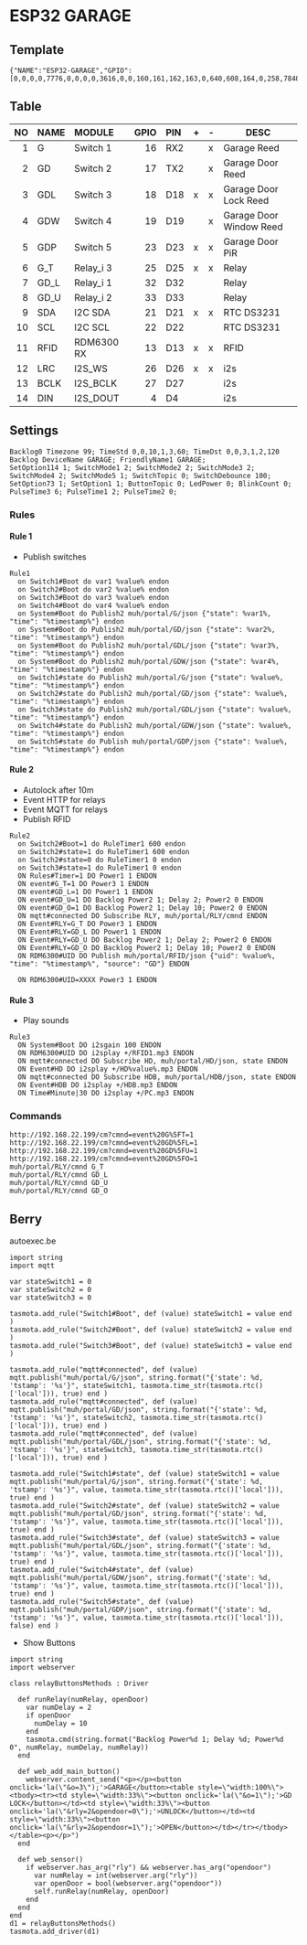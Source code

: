 # ESP32 GARAGE

## Template

```
{"NAME":"ESP32-GARAGE","GPIO":[0,0,0,0,7776,0,0,0,0,3616,0,0,160,161,162,163,0,640,608,164,0,258,7840,7808,0,0,0,0,256,257,0,0,0,0,0,0],"FLAG":0,"BASE":1}
```

## Table

| NO | NAME | MODULE | GPIO | PIN | + | - | DESC |
|--:|:--|:--|--:|:--|---|---|---|
| 1 | G | Switch 1 | 16 | RX2 | | x | Garage Reed |
| 2 | GD | Switch 2 | 17 | TX2 | | x | Garage Door Reed |
| 3 | GDL | Switch 3 | 18 | D18 | x | x | Garage Door Lock Reed |
| 4 | GDW | Switch 4 | 19 | D19 |   | x | Garage Door Window Reed |
| 5 | GDP | Switch 5 | 23 | D23 | x | x | Garage Door PiR |
| 6 | G_T | Relay_i 3 | 25 | D25 | x | x | Relay |
| 7 | GD_L | Relay_i 1 | 32 | D32 | | | Relay |
| 8 | GD_U | Relay_i 2 | 33 | D33 | | | Relay |
| 9 | SDA | I2C SDA | 21 | D21 | x | x | RTC DS3231 |
| 10 | SCL | I2C SCL | 22 | D22 | | | RTC DS3231 |
| 11 | RFID | RDM6300 RX | 13 | D13 | x | x | RFID |
| 12 | LRC | I2S_WS | 26 | D26 | x | x | i2s |
| 13 | BCLK | I2S_BCLK | 27 | D27 | | | i2s |
| 14 | DIN | I2S_DOUT | 4 | D4 | | | i2s |

## Settings
```
Backlog0 Timezone 99; TimeStd 0,0,10,1,3,60; TimeDst 0,0,3,1,2,120
Backlog DeviceName GARAGE; FriendlyName1 GARAGE; 
SetOption114 1; SwitchMode1 2; SwitchMode2 2; SwitchMode3 2; SwitchMode4 2; SwitchMode5 1; SwitchTopic 0; SwitchDebounce 100;
SetOption73 1; SetOption1 1; ButtonTopic 0; LedPower 0; BlinkCount 0;
PulseTime3 6; PulseTime1 2; PulseTime2 0;
```
### Rules
#### Rule 1
- Publish switches 
```
Rule1
  on Switch1#Boot do var1 %value% endon
  on Switch2#Boot do var2 %value% endon
  on Switch3#Boot do var3 %value% endon
  on Switch4#Boot do var4 %value% endon
  on System#Boot do Publish2 muh/portal/G/json {"state": %var1%, "time": "%timestamp%"} endon
  on System#Boot do Publish2 muh/portal/GD/json {"state": %var2%, "time": "%timestamp%"} endon
  on System#Boot do Publish2 muh/portal/GDL/json {"state": %var3%, "time": "%timestamp%"} endon
  on System#Boot do Publish2 muh/portal/GDW/json {"state": %var4%, "time": "%timestamp%"} endon
  on Switch1#state do Publish2 muh/portal/G/json {"state": %value%, "time": "%timestamp%"} endon
  on Switch2#state do Publish2 muh/portal/GD/json {"state": %value%, "time": "%timestamp%"} endon
  on Switch3#state do Publish2 muh/portal/GDL/json {"state": %value%, "time": "%timestamp%"} endon
  on Switch4#state do Publish2 muh/portal/GDW/json {"state": %value%, "time": "%timestamp%"} endon
  on Switch5#state do Publish muh/portal/GDP/json {"state": %value%, "time": "%timestamp%"} endon
```
#### Rule 2
- Autolock after 10m
- Event HTTP for relays
- Event MQTT for relays
- Publish RFID
```
Rule2
  on Switch2#Boot=1 do RuleTimer1 600 endon
  on Switch2#state=1 do RuleTimer1 600 endon
  on Switch2#state=0 do RuleTimer1 0 endon
  on Switch3#state=1 do RuleTimer1 0 endon
  ON Rules#Timer=1 DO Power1 1 ENDON
  ON event#G_T=1 DO Power3 1 ENDON
  ON event#GD_L=1 DO Power1 1 ENDON
  ON event#GD_U=1 DO Backlog Power2 1; Delay 2; Power2 0 ENDON
  ON event#GD_O=1 DO Backlog Power2 1; Delay 10; Power2 0 ENDON
  ON mqtt#connected DO Subscribe RLY, muh/portal/RLY/cmnd ENDON
  ON Event#RLY=G_T DO Power3 1 ENDON
  ON Event#RLY=GD_L DO Power1 1 ENDON
  ON Event#RLY=GD_U DO Backlog Power2 1; Delay 2; Power2 0 ENDON
  ON Event#RLY=GD_O DO Backlog Power2 1; Delay 10; Power2 0 ENDON
  ON RDM6300#UID DO Publish muh/portal/RFID/json {"uid": %value%, "time": "%timestamp%", "source": "GD"} ENDON
  
  ON RDM6300#UID=XXXX Power3 1 ENDON
```
#### Rule 3
- Play sounds
```
Rule3
  ON System#Boot DO i2sgain 100 ENDON
  ON RDM6300#UID DO i2splay +/RFID1.mp3 ENDON
  ON mqtt#connected DO Subscribe HD, muh/portal/HD/json, state ENDON
  ON Event#HD DO i2splay +/HD%value%.mp3 ENDON
  ON mqtt#connected DO Subscribe HDB, muh/portal/HDB/json, state ENDON
  ON Event#HDB DO i2splay +/HDB.mp3 ENDON
  ON Time#Minute|30 DO i2splay +/PC.mp3 ENDON
```
### Commands
```
http://192.168.22.199/cm?cmnd=event%20G%5FT=1
http://192.168.22.199/cm?cmnd=event%20GD%5FL=1
http://192.168.22.199/cm?cmnd=event%20GD%5FU=1
http://192.168.22.199/cm?cmnd=event%20GD%5FO=1
muh/portal/RLY/cmnd G_T
muh/portal/RLY/cmnd GD_L
muh/portal/RLY/cmnd GD_U
muh/portal/RLY/cmnd GD_O
```

## Berry
autoexec.be
```
import string
import mqtt

var stateSwitch1 = 0
var stateSwitch2 = 0
var stateSwitch3 = 0

tasmota.add_rule("Switch1#Boot", def (value) stateSwitch1 = value end )
tasmota.add_rule("Switch2#Boot", def (value) stateSwitch2 = value end )
tasmota.add_rule("Switch3#Boot", def (value) stateSwitch3 = value end )

tasmota.add_rule("mqtt#connected", def (value) mqtt.publish("muh/portal/G/json", string.format("{'state': %d, 'tstamp': '%s'}", stateSwitch1, tasmota.time_str(tasmota.rtc()['local'])), true) end )
tasmota.add_rule("mqtt#connected", def (value) mqtt.publish("muh/portal/GD/json", string.format("{'state': %d, 'tstamp': '%s'}", stateSwitch2, tasmota.time_str(tasmota.rtc()['local'])), true) end )
tasmota.add_rule("mqtt#connected", def (value) mqtt.publish("muh/portal/GDL/json", string.format("{'state': %d, 'tstamp': '%s'}", stateSwitch3, tasmota.time_str(tasmota.rtc()['local'])), true) end )

tasmota.add_rule("Switch1#state", def (value) stateSwitch1 = value mqtt.publish("muh/portal/G/json", string.format("{'state': %d, 'tstamp': '%s'}", value, tasmota.time_str(tasmota.rtc()['local'])), true) end )
tasmota.add_rule("Switch2#state", def (value) stateSwitch2 = value mqtt.publish("muh/portal/GD/json", string.format("{'state': %d, 'tstamp': '%s'}", value, tasmota.time_str(tasmota.rtc()['local'])), true) end )
tasmota.add_rule("Switch3#state", def (value) stateSwitch3 = value mqtt.publish("muh/portal/GDL/json", string.format("{'state': %d, 'tstamp': '%s'}", value, tasmota.time_str(tasmota.rtc()['local'])), true) end )
tasmota.add_rule("Switch4#state", def (value) mqtt.publish("muh/portal/GDW/json", string.format("{'state': %d, 'tstamp': '%s'}", value, tasmota.time_str(tasmota.rtc()['local'])), true) end )
tasmota.add_rule("Switch5#state", def (value) mqtt.publish("muh/portal/GDP/json", string.format("{'state': %d, 'tstamp': '%s'}", value, tasmota.time_str(tasmota.rtc()['local'])), false) end )
```
- Show Buttons
```
import string
import webserver 

class relayButtonsMethods : Driver

  def runRelay(numRelay, openDoor)
    var numDelay = 2
    if openDoor
      numDelay = 10
    end
    tasmota.cmd(string.format("Backlog Power%d 1; Delay %d; Power%d 0", numRelay, numDelay, numRelay))
  end

  def web_add_main_button()
    webserver.content_send("<p></p><button onclick='la(\"&o=3\");'>GARAGE</button><table style=\"width:100%\"><tbody><tr><td style=\"width:33%\"><button onclick='la(\"&o=1\");'>GD LOCK</button></td><td style=\"width:33%\"><button onclick='la(\"&rly=2&opendoor=0\");'>UNLOCK</button></td><td style=\"width:33%\"><button onclick='la(\"&rly=2&opendoor=1\");'>OPEN</button></td></tr></tbody></table><p></p>")
  end

  def web_sensor()
    if webserver.has_arg("rly") && webserver.has_arg("opendoor")
      var numRelay = int(webserver.arg("rly"))
      var openDoor = bool(webserver.arg("opendoor"))
      self.runRelay(numRelay, openDoor)
    end
  end
end
d1 = relayButtonsMethods()
tasmota.add_driver(d1)
```
